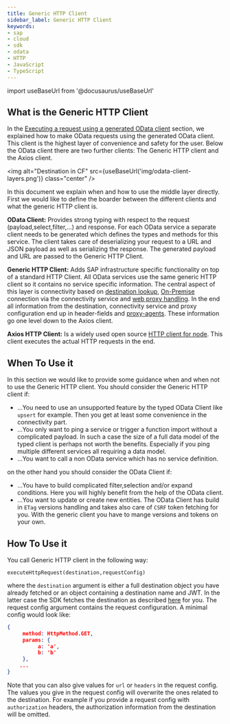 ```yaml
---
title: Generic HTTP Client
sidebar_label: Generic HTTP Client
keywords:
- sap
- cloud
- sdk
- odata
- HTTP
- JavaScript
- TypeScript
---
```


import useBaseUrl from '@docusaurus/useBaseUrl'

## What is the Generic HTTP Client

In the [Executing a request using a generated OData client](./execute-odata-request.mdx) section, we explained how to make OData requests using the generated OData client.
This client is the highest layer of convenience and safety for the user.
Below the OData client there are two further clients: The Generic HTTP client and the Axios client.

<img alt="Destination in CF" src={useBaseUrl('img/odata-client-layers.png')} class="center" />

In this document we explain when and how to use the middle layer directly.
First we would like to define the boarder between the different clients and what the generic HTTP client is. 

**OData Client:** Provides strong typing with respect to the request (payload,select,filter,...) and response. 
For each OData service a separate client needs to be generated which defines the types and methods for this service.
The client takes care of deserializing your request to a URL and JSON payload as well as serializing the response.
The generated payload and URL are passed to the Generic HTTP Client.

**Generic HTTP Client:** Adds SAP infrastructure specific functionality on top of a standard HTTP Client.
All OData services use the same generic HTTP client so it contains no service specific information.
The central aspect of this layer is connectivity based on [destination lookup](../connectivity/destination.md), [On-Premise](../connectivity/on-premise.md) connection via the connectivity service and [web proxy handling](../connectivity/proxy.md).
In the end all information from the destination, connectivity service and proxy configuration end up in header-fields and [proxy-agents](https://www.npmjs.com/package/proxy-agent).
These information go one level down to the Axios client.

**Axios HTTP Client:**  Is a widely used open source [HTTP client for node](https://www.npmjs.com/package/axios). 
This client executes the actual HTTP requests in the end.
 
## When To Use it

In this section we would like to provide some guidance when and when not to use the Generic HTTP client.
You should consider the Generic HTTP client if:
- ...You need to use an unsupported feature by the typed OData Client like `upsert` for example. 
Then you get at least some convenience in the connectivity part.
- ...You only want to ping a service or trigger a function import without a complicated payload. 
In such a case the size of a full data model of the typed client is perhaps not worth the benefits. 
Especially if you ping multiple different services all requiring a data model.
- ...You want to call a non OData service which has no service definition.

on the other hand you should consider the OData Client if:
- ...You have to build complicated filter,selection and/or expand conditions. 
Here you will highly benefit from the help of the OData client.
- ...You want to update or create new entities. 
The OData Client has build in `ETag` versions handling and takes also care of `CSRF` token fetching for you. 
With the generic client you have to mange versions and tokens on your own.
 
## How To Use it

You call Generic HTTP client in the following way:

```JS
executeHttpRequest(destination,requestConfig)
```

where the `destination` argument is either a full destination object you have already fetched or an object containing a destination name and JWT.
In the latter case the SDK fetches the destination as described [here](../connectivity/destination.md) for you.
The request config argument contains the request configuration. 
A minimal config would look like:
```JSON
{
     method: HttpMethod.GET,
     params: {
          a: 'a',
          b: 'b'
     },
    ...
}
```

Note that you can also give values for `url` or `headers` in the request config. 
The values you give in the request config will overwrite the ones related to the destination.
For example if you provide a request config with `authorization` headers, the authorization information from the destination will be omitted.
